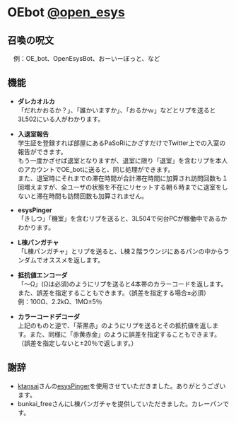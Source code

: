 # OEbot [@open\_esys](https://twitter.com/open_esys)   

## 召喚の呪文   
　例：OE_bot、OpenEsysBot、おーいーぼっと、など   

## 機能
- **ダレカオルカ**   
「だれかおるか？」、「誰かいますか」、「おるかｗ」などとリプを送ると3L502にいる人がわかります。   
   
- **入退室報告**   
学生証を登録すれば部屋にあるPaSoRiにかざすだけでTwitter上での入室の報告ができます。   
もう一度かざせば退室となりますが、退室に限り「退室」を含むリプを本人のアカウントでOE_botに送ると、同じ処理ができます。   
また、退室時にそれまでの滞在時間が合計滞在時間に加算され訪問回数も１回増えますが、全ユーザの状態を不在にリセットする朝６時までに退室をしないと滞在時間も訪問回数も加算されません。   
   
- **esysPinger**   
「きしつ」「機室」を含むリプを送ると、3L504で何台PCが稼働中であるかわかります。   
   
- **L棟パンガチャ**   
「L棟パンガチャ」とリプを送ると、L棟２階ラウンジにあるパンの中からランダムでオススメを返します。   
   
- **抵抗値エンコーダ**   
「～Ω」(Ωは必須)のようにリプを送ると4本帯のカラーコードを返します。また、誤差を指定することもできます。（誤差を指定する場合±必須）   
例：100Ω、2.2kΩ、1MΩ±5％   
   
- **カラーコードデコーダ**   
上記のものと逆で、「茶黒赤」のようにリプを送るとその抵抗値を返します。また、同様に「赤黄赤金」のように誤差を指定することもできます。   
（誤差を指定しないと±20％で返します。）   

## 謝辞
- [ktansai](https://github.com/ktansai)さんの[esysPinger](https://github.com/ktansai/esysPinger)を使用させていただきました。ありがとうございます。   
- bunkai_freeさんにL棟パンガチャを提供していただきました。カレーパンです。   
